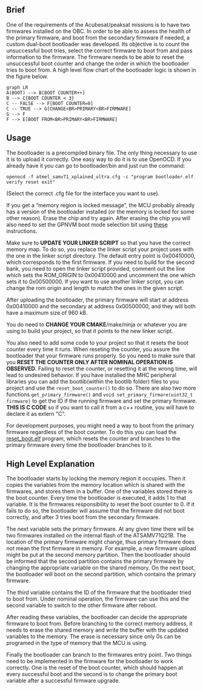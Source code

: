 
## Brief
One of the requirements of the Acubesat/peaksat missions is to have two firmwares installed on the OBC. In order to be able to assess the health of the primary firmware, and boot from the secondary firmware if needed, a custom dual-boot bootloader was developed. Its objective is to count the unsuccessful boot tries, select the correct firmware to boot from and pass information to the firmware. The firmware needs to be able to reset the unsuccessful boot counter and change the order in which the bootloader tries to boot from.
A high level flow chart of the bootloader logic is shown in the figure below.
```mermaid
graph LR
A(BOOT) --> B[BOOT COUNTER++]
B --> C{BOOT COUNTER < 3}
C -- FALSE --> F[BOOT COUNTER=0]
C -- TRUE --> G[CHANGE<BR>PRIMARY<BR>FIRMWARE]
G --> F
F --> E[BOOT FROM<BR>PRIMARY<BR>FIRMWARE]
```

## Usage

The bootloader is a precompiled binary file. The only thing necessary to use it is to upload it correctly. One easy way to do it is to use OpenOCD. If you already have it you can go to bootloader/bin and just run the command:
```shell
openocd -f atmel_samv71_xplained_ultra.cfg -c "program bootloader.elf verify reset exit"
```
(Select the correct .cfg file for the interface you want to use).

If you get a “memory region is locked message”, the MCU probably already has a version of the bootloader installed (or the memory is locked for some other reason). Erase the chip and try again. After erasing the chip you will also need to set the GPNVM boot mode selection bit using [these](https://gitlab.com/acubesat/software-management/-/wikis/ATSAM/Running-code-on-an-ATSAMV71Q21B-for-the-first-time) instructions.

Make sure to **UPDATE YOUR LINKER SCRIPT** so that you have the correct memory map. To do so, you replace the linker script your project uses with the one in the linker script directory. The default entry point is 0x00410000, which corresponds to the first firmware. If you need to build for the second bank, you need to open the linker script provided, comment out the line which sets the ROM_ORIGIN to 0x00410000 and uncomment the one which sets it to 0x00500000. If you want to use another linker script, you can change the rom origin and length to match the ones in the given script.

After uploading the bootloader, the primary firmware will start at address 0x00410000 and the secondary at address 0x00500000, and they will both have a maximum size of 960 kB.

You do need to **CHANGE YOUR CMAKE**/make/ninja or whatever you are using to build your project, so that it points to the new linker script.

You also need to add some code to your project so that it resets the boot counter every time it runs. When reseting the counter, you assure the bootloader that your firmware runs properly. So you need to make sure that you **RESET THE COUNTER ONLY AFTER NOMINAL OPERATION IS OBSERVED**. Failing to reset the counter, or resetting it at the wrong time, will lead to undesired behavior. If you have installed the MHC peripheral libraries you can add the bootlib(within the bootlib folder) files to you project and use the ```reset_boot_counter()``` to do so. There are also two more functions ```get_primary_firmware()``` and ```void set_primary_firmare(uint32_t firmware)``` to get the ID if the running firmware and set the primary firmware.
**THIS IS C CODE** so if you want to call it from a c++ routine, you will have to declare it as extern "C".

For development purposes, you might need a way to boot from the primary firmware regardless of the boot counter. To do this you can load the [reset_boot.elf](https://github.com/PeakSat/OBC-bootloader/tree/reset-counter) program, which resets the counter and branches to the primary firmware every time the bootloader branches to it.

## High Level Explanation
The bootloader starts by locking the memory region it occupies. Then it copies the variables from the memory location which is shared with the firmwares, and stores them in a buffer. One of the variables stored there is the boot counter. Every time the bootloader is executed, it adds 1 to that variable. It is the firmwares responsibility to reset the boot counter to 0. If it fails to do so, the bootloader will assume that the firmware did not boot correctly, and after 3 tries boot from the secondary firmware.

The next variable sets the primary firmware. At any given time there will be two firmwares installed on the internal flash of the ATSAMV71Q21B. The location of the primary firmware might change, thus primary firmware does not mean the first firmware in memory. For example, a new firmware upload might be put at the second memory partition. Then the bootloader should be informed that the second partition contains the primary firmware by changing the appropriate variable on the shared memory. On the next boot, the bootloader will boot on the second partition, which contains the primary firmware.

The third variable contains the ID of the firmware that the bootloader tried to boot from. Under nominal operation, the firmware can use this and the second variable to switch to the other firmware after reboot.

After reading these variables, the bootloader can decide the appropriate firmware to boot from. Before branching to the correct memory address, it needs to erase the shared memory and write the buffer with the updated variables to the memory. The erase is necessary since only 0s can be programed in the type of memory that the MCU is using.

Finally the bootloader can branch to the firmwares entry point. Two things need to be implemented in the firmware for the bootloader to work correctly. One is the reset of the boot counter, which should happen at every successful boot and the second is to change the primary boot variable after a successful firmware upgrade.

